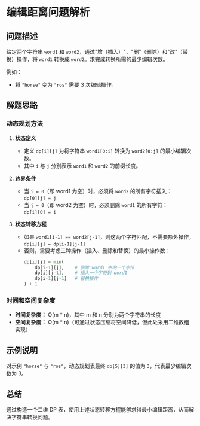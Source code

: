 # 编辑距离问题解析

## 问题描述
给定两个字符串 `word1` 和 `word2`，通过"增（插入）"、"删"（删除）和"改"（替换）操作，将 `word1` 转换成 `word2`。求完成转换所需的最少编辑次数。

例如：
- 将 `"horse"` 变为 `"ros"` 需要 3 次编辑操作。

## 解题思路

### 动态规划方法

1. **状态定义**

   - 定义 `dp[i][j]` 为将字符串 `word1[0:i]` 转换为 `word2[0:j]` 的最小编辑次数。
   - 其中 `i` 与 `j` 分别表示 `word1` 和 `word2` 的前缀长度。

2. **边界条件**
   - 当 `i = 0`（即 word1 为空）时，必须将 `word2` 的所有字符插入：  
     `dp[0][j] = j`
   - 当 `j = 0`（即 word2 为空）时，必须删除 `word1` 的所有字符：  
     `dp[i][0] = i`

3. **状态转移方程**
   - 如果 `word1[i-1] == word2[j-1]`，则这两个字符匹配，不需要额外操作，  
     `dp[i][j] = dp[i-1][j-1]`
   - 否则，需要考虑三种操作（插入、删除和替换）的最小操作数：  
     ```python
     dp[i][j] = min(
         dp[i-1][j],    # 删除 word1 中的一个字符
         dp[i][j-1],    # 插入一个字符到 word1
         dp[i-1][j-1]   # 替换操作
     ) + 1
     ```

### 时间和空间复杂度

- **时间复杂度：** O(m * n)，其中 m 和 n 分别为两个字符串的长度  
- **空间复杂度：** O(m * n)（可通过状态压缩将空间降低，但此处采用二维数组实现）

## 示例说明
对示例 `"horse"` 与 `"ros"`，动态规划表最终 `dp[5][3]` 的值为 `3`，代表最少编辑次数为 3。

## 总结
通过构造一个二维 DP 表，使用上述状态转移方程能够求得最小编辑距离，从而解决字符串转换问题。 